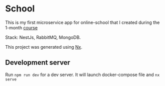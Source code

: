 

# School

This is my first microservice app for online-school that I created during the 1-month [course](https://stepik.org/course/117212/promo)

Stack: NestJs, RabbitMQ, MongoDB.

This project was generated using [Nx](https://nx.dev).

## Development server

Run `npm run dev` for a dev server. It will launch docker-compose file and `nx serve`
